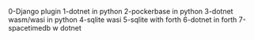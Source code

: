 0-Django plugin 
1-dotnet in python
2-pockerbase in python
3-dotnet wasm/wasi in python
4-sqlite wasi 
5-sqlite with forth
6-dotnet in forth
7-spacetimedb w dotnet

